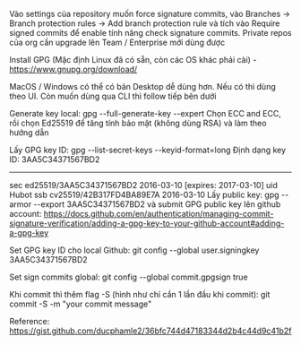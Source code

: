 Vào settings của repository muốn force signature commits, vào Branches -> Branch protection rules -> Add branch protection rule và tích vào Require signed commits để enable tính năng check signature commits. Private repos của org cần upgrade lên Team / Enterprise mới dùng được

Install GPG (Mặc định Linux đã có sẵn, còn các OS khác phải cài) - https://www.gnupg.org/download/

MacOS / Windows có thể có bản Desktop dễ dùng hơn. Nếu có thì dùng theo UI. Còn muốn dùng qua CLI thì follow tiếp bên dưới

Generate key local: gpg --full-generate-key --expert
Chọn ECC and ECC, rồi chọn Ed25519 để tăng tính bảo mật (không dùng RSA) và làm theo hướng dẫn

Lấy GPG key ID: gpg --list-secret-keys --keyid-format=long
Định dạng key ID: 3AA5C34371567BD2

------------------------------------
sec   ed25519/3AA5C34371567BD2 2016-03-10 [expires: 2017-03-10]
uid                          Hubot 
ssb   cv25519/42B317FD4BA89E7A 2016-03-10
Lấy public key: gpg --armor --export 3AA5C34371567BD2
và submit GPG public key lên github account: https://docs.github.com/en/authentication/managing-commit-signature-verification/adding-a-gpg-key-to-your-github-account#adding-a-gpg-key

Set GPG key ID cho local Github: git config --global user.signingkey 3AA5C34371567BD2

Set sign commits global: git config --global commit.gpgsign true

Khi commit thì thêm flag -S (hình như chỉ cần 1 lần đầu khi commit): git commit -S -m "your commit message"

Reference: https://gist.github.com/ducphamle2/36bfc744d47183344d2b4c44d9c41b2f
